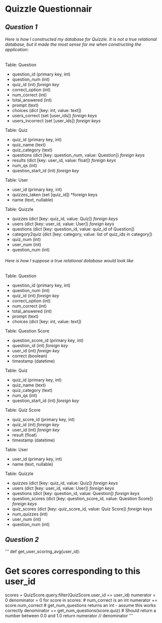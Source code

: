 # Quizzle Questionnair

## *Question 1*

###### *Here is how I constructed my database for Quizzle. It is not a true relational database, but it made the most sense for me when constructing the application:*

Table: Question
* question_id (primary key, int)
* question_num (int)
* quiz_id (int) *foreign key*
* correct_option (int)
* num_correct (int)
* total_answered (int)
* prompt (text)
* choices (dict [key: int, value: text])
* users_correct (set [user_ids]) *foreign keys*
* users_incorrect (set [user_ids]) *foreign keys*

Table: Quiz
* quiz_id (primary key, int)
* quiz_name (text)
* quiz_category (text)
* questions (dict [key: question_num, value: Question]) *foreign keys*
* results (dict [key: user_id, value: float]) *foreign keys*
* num_qs (int)
* question_start_id (int) *foreign key*

Table: User
* user_id (primary key, int)
* quizzes_taken (set [quiz_id]) *foreign keys
* name (text, nullable)

Table: Quizzle
* quizzes (dict [key: quiz_id, value: Quiz]) *foreign keys*
* users (dict [key: user_id, value: User]) *foreign keys*
* questions (dict [key: question_id, value: quiz_id of Question])
* category2quiz (dict [key: category, value: list of quiz_ids in category])
* quiz_num (int)
* user_num (int)
* question_num (int)

###### *Here is how I suppose a true relational database would look like*

Table: Question
* question_id (primary key, int)
* question_num (int)
* quiz_id (int) *foreign key*
* correct_option (int)
* num_correct (int)
* total_answered (int)
* prompt (text)
* choices (dict [key: int, value: text])

Table: Question Score
* question_score_id (primary key, int)
* question_id (int) *foreign key*
* user_id (int) *foreign key*
* correct (boolean)
* timestamp (datetime)


Table: Quiz
* quiz_id (primary key, int)
* quiz_name (text)
* quiz_category (text)
* num_qs (int)
* question_start_id (int) *foreign key*

Table: Quiz Score
* quiz_score_id (primary key, int)
* quiz_id (int) *foreign key*
* user_id (int) *foreign key*
* result (float)
* timestamp (datetime)

Table: User
* user_id (primary key, int)
* name (text, nullable)

Table: Quizzle
* quizzes (dict [key: quiz_id, value: Quiz]) *foreign keys*
* users (dict [key: user_id, value: User]) *foreign keys*
* questions (dict [key: question_id, value: Question]) *foreign keys*
* question_scores (dict [key: question_score_id, value: Question Score]) *foreign keys*
* quiz_scores (dict [key: quiz_score_id, value: Quiz Score]) *foreign keys*
* num_quizzes (int)
* user_num (int)
* question_num (int)

## *Question 2*

'''
def get_user_scoring_avg(user_id):
  # Get scores corresponding to this user_id
  scores = QuizScore.query.filter(QuizScore.user_id == user_id)
  numerator = 0
  denominator = 0
  for score in scores:
    # num_correct is an int
    numerator += score.num_correct
    # get_num_questions returns an int - assume this works correctly
    denominator += get_num_questions(score.quiz)
    # Should return a number between 0.0 and 1.0
  return numerator // denominator
'''


